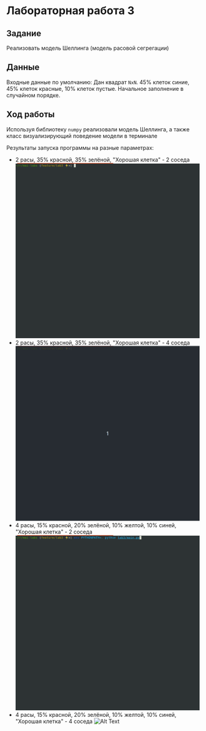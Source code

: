 # Лабораторная работа 3

## Задание
Реализовать модель Шеллинга (модель расовой сегрегации)

## Данные
Входные данные по умолчанию: 
Дан квадрат `NxN`. 45% клеток синие, 45% клеток красные, 10% клеток пустые. Начальное заполнение в случайном порядке.

## Ход работы
Используя библиотеку `numpy` реализовали модель Шеллинга, а также класс визуализирующий поведение модели в терминале

Результаты запуска программы на разные параметрах:
- 2 расы, 35% красной, 35% зелёной, "Хорошая клетка" - 2 соседа
![Alt Text](resources/demo1.gif)
- 2 расы, 35% красной, 35% зелёной, "Хорошая клетка" - 4 соседа
![Alt Text](resources/demo2.gif)
- 4 расы, 15% красной, 20% зелёной, 10% желтой, 10% синей, "Хорошая клетка" - 2 соседа
![Alt Text](resources/demo3.gif)
- 4 расы, 15% красной, 20% зелёной, 10% желтой, 10% синей, "Хорошая клетка" - 4 соседа
![Alt Text](resources/demo4.gif)
